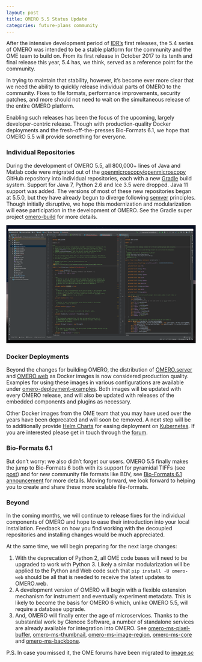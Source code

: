 ```yaml
---
layout: post
title: OMERO 5.5 Status Update
categories: future-plans community
---
```


After the intensive development period of [IDR’s](https://idr.openmicroscopy.org/) first releases, the 5.4 series of OMERO was intended to be a stable platform for the community and the OME team to build on. From its first release in October 2017 to its tenth and final release this year, 5.4 has, we think, served as a reference point for the community.

In trying to maintain that stability, however, it’s become ever more clear that we need the ability to quickly release individual parts of OMERO to the community. Fixes to file formats, performance improvements, security patches, and more should not need to wait on the simultaneous release of the entire OMERO platform.

Enabling such releases has been the focus of the upcoming, largely developer-centric release. Though with production-quality Docker deployments and the fresh-off-the-presses Bio-Formats 6.1, we hope that OMERO 5.5 will provide something for everyone.

### Individual Repositories

During the development of OMERO 5.5, all 800,000+ lines of Java and Matlab code were migrated out of the [openmicroscopy/openmicroscopy](https://github.com/openmicroscopy/openmicroscopy) GitHub repository into individual repositories, each with a new [Gradle](https://gradle.org) build system. Support for Java 7, Python 2.6 and Ice 3.5 were dropped. Java 11 support was added. The versions of most of these new repositories began at 5.5.0, but they have already begun to diverge following [semver](https://semver.org) principles. Though initially disruptive, we hope this modernization and modularization will ease participation in the development of OMERO. See the Gradle super project [omero-build](https://github.com/ome/omero-build) for more details.

![omero-build in IntelliJ](/images/omero-build.png)

### Docker Deployments

Beyond the changes for building OMERO, the distribution of [OMERO.server](https://hub.docker.com/r/openmicroscopy/omero-server) and [OMERO.web](https://hub.docker.com/r/openmicroscopy/omero-web-standalone/) as Docker images is now considered production quality. Examples for using these images in various configurations are available under [omero-deployment-examples](https://github.com/ome/omero-deployment-examples). Both images will be updated with every OMERO release, and will also be updated with releases of the embedded components and plugins as necessary.

Other Docker images from the OME team that you may have used over the years have been deprecated and will soon be removed. A next step will be to additionally provide [Helm Charts](https://github.com/helm/charts) for easing deployment on [Kubernetes](https://kubernetes.io/). If you are interested please get in touch through the [forum](https://forum.image.sc/tags/omero).

### Bio-Formats 6.1

But don’t worry: we also didn’t forget our users. OMERO 5.5 finally makes the jump to Bio-Formats 6 both with its support for pyramidal TIFFs (see [post](http://blog.openmicroscopy.org/file-formats/community/2018/11/29/ometiffpyramid/)) and for new community file formats like BDV, see [Bio-Formats 6.1 announcement](https://www.openmicroscopy.org/2019/05/20/bio-formats-6-1-0.html) for more details.
Moving forward, we look forward to helping you to create and share these more scalable file-formats.


### Beyond

In the coming months, we will continue to release fixes for the individual components of OMERO and hope to ease their introduction into your local installation. Feedback on how you find working with the decoupled repositories and installing changes would be much appreciated.

At the same time, we will begin preparing for the next large changes:

1. With the deprecation of Python 2, all OME code bases will need to be upgraded to work with Python 3. Likely a similar modularization will be applied to the Python and Web code such that `pip install -U omero-web` should be all that is needed to receive the latest updates to OMERO.web.
2. A development version of OMERO will begin with a flexible extension mechanism for instrument and eventually experiment metadata. This is likely to become the basis for OMERO 6 which, unlike OMERO 5.5, will require a database upgrade.
3. And, OMERO will finally enter the age of microservices. Thanks to the substantial work by Glencoe Software, a number of standalone services are already available for integration into OMERO. See
[omero-ms-pixel-buffer](https://github.com/glencoesoftware/omero-ms-pixel-buffer), [omero-ms-thumbnail](https://github.com/glencoesoftware/omero-ms-thumbnail), [omero-ms-image-region](https://github.com/glencoesoftware/omero-ms-image-region), [omero-ms-core](https://github.com/glencoesoftware/omero-ms-core) and [omero-ms-backbone](https://github.com/glencoesoftware/omero-ms-backbone).


P.S. In case you missed it, the OME forums have been migrated to [image.sc](https://forum.image.sc/tags/ome)
